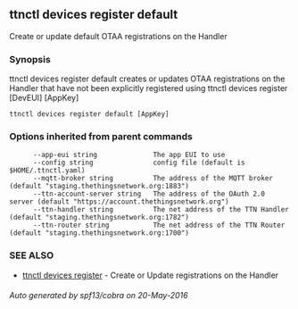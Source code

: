 ## ttnctl devices register default

Create or update default OTAA registrations on the Handler

### Synopsis


ttnctl devices register default creates or updates OTAA registrations
on the Handler that have not been explicitly registered using ttnctl devices
register [DevEUI] [AppKey]

```
ttnctl devices register default [AppKey]
```

### Options inherited from parent commands

```
      --app-eui string              The app EUI to use
      --config string               config file (default is $HOME/.ttnctl.yaml)
      --mqtt-broker string          The address of the MQTT broker (default "staging.thethingsnetwork.org:1883")
      --ttn-account-server string   The address of the OAuth 2.0 server (default "https://account.thethingsnetwork.org")
      --ttn-handler string          The net address of the TTN Handler (default "staging.thethingsnetwork.org:1782")
      --ttn-router string           The net address of the TTN Router (default "staging.thethingsnetwork.org:1700")
```

### SEE ALSO
* [ttnctl devices register](ttnctl_devices_register)	 - Create or Update registrations on the Handler

###### Auto generated by spf13/cobra on 20-May-2016
